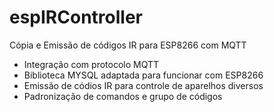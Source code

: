 # espIRController
Cópia e Emissão de códigos IR para ESP8266 com MQTT

- Integração com protocolo MQTT
- Biblioteca MYSQL adaptada para funcionar com ESP8266
- Emissão de códios IR para controle de aparelhos diversos
- Padronização de comandos e grupo de códigos

